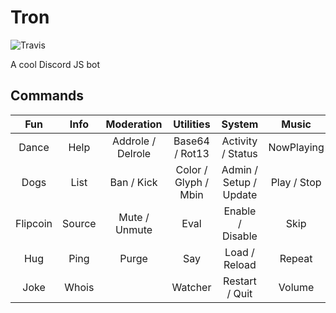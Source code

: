 # Tron
![Travis](https://travis-ci.com/TRX-0/Tron.svg?branch=master)

A cool Discord JS bot

## Commands

| Fun      | Info   | Moderation        | Utilities            | System                 | Music        |
|:-:       |:-:     |:-:                |:-:                   |:-:                     |:-:           |
| Dance    | Help   | Addrole / Delrole | Base64 / Rot13       | Activity / Status      | NowPlaying   |
| Dogs     | List   | Ban / Kick        | Color / Glyph / Mbin | Admin / Setup / Update | Play / Stop  |
| Flipcoin | Source | Mute / Unmute     | Eval                 | Enable / Disable       | Skip         |
| Hug      | Ping   | Purge             | Say                  | Load / Reload          | Repeat       |
| Joke     | Whois  |                   | Watcher              | Restart / Quit         | Volume       |
